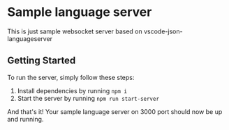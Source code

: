 # Sample language server

This is just sample websocket server based on vscode-json-languageserver

## Getting Started
To run the server, simply follow these steps:

1. Install dependencies by running `npm i`
2. Start the server by running `npm run start-server`

And that's it! Your sample language server on 3000 port should now be up and running.
